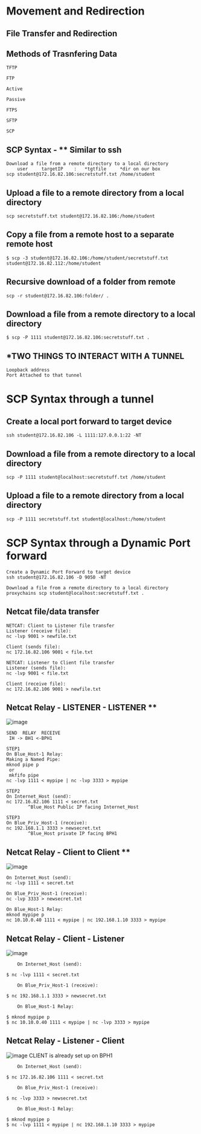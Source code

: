 # Movement and Redirection

## File Transfer and Redirection
## Methods of Trasnfering Data 
```
TFTP

FTP

Active

Passive

FTPS

SFTP

SCP
```

## SCP Syntax - ** Similar to ssh
```
Download a file from a remote directory to a local directory
    user     targetIP    :   *tgtfile     *dir on our box
scp student@172.16.82.106:secretstuff.txt /home/student
```
## Upload a file to a remote directory from a local directory
```
scp secretstuff.txt student@172.16.82.106:/home/student
```
## Copy a file from a remote host to a separate remote host
```
$ scp -3 student@172.16.82.106:/home/student/secretstuff.txt student@172.16.82.112:/home/student
```
## Recursive download of a folder from remote
```
scp -r student@172.16.82.106:folder/ .
```
## Download a file from a remote directory to a local directory
```
$ scp -P 1111 student@172.16.82.106:secretstuff.txt .
```
## ***TWO THINGS TO INTERACT WITH A TUNNEL**
```
Loopback address
Port Attached to that tunnel
```

# SCP Syntax through a tunnel
## Create a local port forward to target device
```
ssh student@172.16.82.106 -L 1111:127.0.0.1:22 -NT
```
## Download a file from a remote directory to a local directory
```
scp -P 1111 student@localhost:secretstuff.txt /home/student
```
## Upload a file to a remote directory from a local directory
```
scp -P 1111 secretstuff.txt student@localhost:/home/student
```
# SCP Syntax through a Dynamic Port forward
```
Create a Dynamic Port Forward to target device
ssh student@172.16.82.106 -D 9050 -NT

Download a file from a remote directory to a local directory
proxychains scp student@localhost:secretstuff.txt .
```
## Netcat file/data transfer
```
NETCAT: Client to Listener file transfer
Listener (receive file):
nc -lvp 9001 > newfile.txt

Client (sends file):
nc 172.16.82.106 9001 < file.txt
```
```
NETCAT: Listener to Client file transfer
Listener (sends file):
nc -lvp 9001 < file.txt

Client (receive file):
nc 172.16.82.106 9001 > newfile.txt
```
## Netcat Relay - LISTENER - LISTENER **
![image](https://github.com/cdayw/COSC/assets/169062872/c9a22c9b-4f63-4a80-91c5-69d931c9c71a)
```
SEND  RELAY  RECEIVE
 IH -> BH1 <-BPH1

STEP1
On Blue_Host-1 Relay:
Making a Named Pipe:
mknod pipe p
 or
 mkfifo pipe
nc -lvp 1111 < mypipe | nc -lvp 3333 > mypipe

STEP2
On Internet_Host (send):
nc 172.16.82.106 1111 < secret.txt
        ^Blue_Host Public IP facing Internet_Host

STEP3
On Blue_Priv_Host-1 (receive):
nc 192.168.1.1 3333 > newsecret.txt
        ^Blue_Host private IP facing BPH1
```

## Netcat Relay - Client to Client **
![image](https://github.com/cdayw/COSC/assets/169062872/b22e22a6-b4bb-4ea8-8dc5-5e6afec1ad79)
```
On Internet_Host (send):
nc -lvp 1111 < secret.txt

On Blue_Priv_Host-1 (receive):
nc -lvp 3333 > newsecret.txt

On Blue_Host-1 Relay:
mknod mypipe p
nc 10.10.0.40 1111 < mypipe | nc 192.168.1.10 3333 > mypipe
```
## Netcat Relay - Client - Listener
![image](https://github.com/cdayw/COSC/assets/169062872/abd77453-d445-4e4a-b4a9-e5896dd9c6f7)

```
    On Internet_Host (send):

$ nc -lvp 1111 < secret.txt

    On Blue_Priv_Host-1 (receive):

$ nc 192.168.1.1 3333 > newsecret.txt

    On Blue_Host-1 Relay:

$ mknod mypipe p
$ nc 10.10.0.40 1111 < mypipe | nc -lvp 3333 > mypipe
```
## Netcat Relay - Listener - Client
![image](https://github.com/cdayw/COSC/assets/169062872/4c0f01b3-e9a9-475a-9855-d6be599cb306)
CLIENT is already set up on BPH1
```
    On Internet_Host (send):

$ nc 172.16.82.106 1111 < secret.txt

    On Blue_Priv_Host-1 (receive):

$ nc -lvp 3333 > newsecret.txt

    On Blue_Host-1 Relay:

$ mknod mypipe p
$ nc -lvp 1111 < mypipe | nc 192.168.1.10 3333 > mypipe
```
